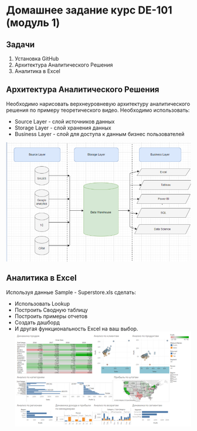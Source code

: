 # Домашнее задание курс DE-101 (модуль 1)

## Задачи
1. Установка GitHub
2. Архитектура Аналитического Решения
3. Аналитика в Excel

## Архитектура Аналитического Решения
Необходимо нарисовать верхнеуровневую архитектуру аналитического решения по примеру теоретического видео. Необходимо использовать:
* Source Layer - слой источников данных
* Storage Layer - слой хранения данных
* Business Layer - слой для доступа к данным бизнес пользователей


![alt text](https://github.com/ennsyuliya/DE-101/blob/hw/module01/arch_.png?raw=true)


## Аналитика в Excel

Используя данные Sample - Superstore.xls сделать:
* Использовать Lookup
* Построить Сводную таблицу
* Построить примеры отчетов
* Создать дашборд
* И другая функциональность Excel на ваш выбор.
![alt text](https://github.com/ennsyuliya/DE-101/blob/hw/module01/Dashboard%201.png?raw=true)
    




